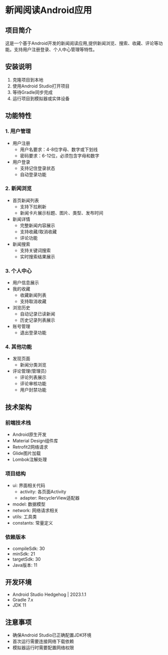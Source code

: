 # 新闻阅读Android应用

## 项目简介
这是一个基于Android开发的新闻阅读应用,提供新闻浏览、搜索、收藏、评论等功能。支持用户注册登录、个人中心管理等特性。

## 安装说明

1. 克隆项目到本地
2. 使用Android Studio打开项目
3. 等待Gradle同步完成
4. 运行项目到模拟器或实体设备

## 功能特性

### 1. 用户管理
- 用户注册
    - 用户名要求：4-8位字母、数字或下划线
    - 密码要求：6-12位，必须包含字母和数字
- 用户登录
    - 支持记住登录状态
    - 自动登录功能

### 2. 新闻浏览
- 首页新闻列表
    - 支持下拉刷新
    - 新闻卡片展示标题、图片、类型、发布时间
- 新闻详情
    - 完整新闻内容展示
    - 支持收藏/取消收藏
    - 评论功能
- 新闻搜索
    - 支持关键词搜索
    - 实时搜索结果展示

### 3. 个人中心
- 用户信息展示
- 我的收藏
    - 收藏新闻列表
    - 支持取消收藏
- 浏览历史
    - 自动记录已读新闻
    - 历史记录列表展示
- 账号管理
    - 退出登录功能

### 4. 其他功能
- 发现页面
    - 新闻分类浏览
- 评论管理(管理员)
    - 评论列表展示
    - 评论审核功能
    - 用户封禁功能

## 技术架构

### 前端技术栈
- Android原生开发
- Material Design组件库
- Retrofit2网络请求
- Glide图片加载
- Lombok注解处理

### 项目结构
- ui: 界面相关代码
    - activity: 各页面Activity
    - adapter: RecyclerView适配器
- model: 数据模型
- network: 网络请求相关
- utils: 工具类
- constants: 常量定义

### 依赖版本
- compileSdk: 30
- minSdk: 21
- targetSdk: 30
- Java版本: 11

## 开发环境
- Android Studio Hedgehog | 2023.1.1
- Gradle 7.x
- JDK 11

## 注意事项
- 确保Android Studio已正确配置JDK环境
- 首次运行需要连接网络下载依赖
- 模拟器运行时需要配置网络权限